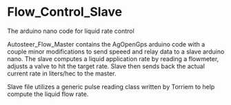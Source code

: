 # Flow_Control_Slave
The arduino nano code for liquid rate control

Autosteer_Flow_Master contains the AgOpenGps arduino code with a couple minor modifications to send speeed and relay data to a slave arduino nano.
The slave computes a liquid application rate by reading a flowmeter, adjusts a valve to hit the target rate.
Slave then sends back the actual current rate in liters/hec to the master.

Slave file utilizes a generic pulse reading class written by Torriem to help compute the liquid flow rate.
